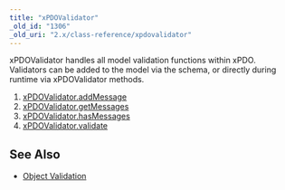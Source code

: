 ```yaml
---
title: "xPDOValidator"
_old_id: "1306"
_old_uri: "2.x/class-reference/xpdovalidator"
---
```


xPDOValidator handles all model validation functions within xPDO. Validators can be added to the model via the schema, or directly during runtime via xPDOValidator methods.

1. [xPDOValidator.addMessage](/xpdo/2.x/class-reference/xpdovalidator/xpdovalidator.addmessage)
2. [xPDOValidator.getMessages](/xpdo/2.x/class-reference/xpdovalidator/xpdovalidator.getmessages)
3. [xPDOValidator.hasMessages](/xpdo/2.x/class-reference/xpdovalidator/xpdovalidator.hasmessages)
4. [xPDOValidator.validate](/xpdo/2.x/class-reference/xpdovalidator/xpdovalidator.validate)

See Also
--------

- [Object Validation](/xpdo/2.x/advanced-features/object-validation "Object Validation")